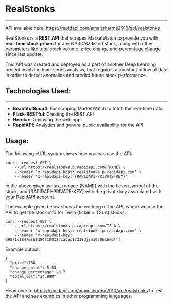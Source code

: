 # RealStonks
---

API available here: https://rapidapi.com/amansharma2910/api/realstonks

RealStonks is a __REST API__ that scrapes MarketWatch to provide you with __real-time stock prices__ for any NASDAQ-listed stock, along with other parameters like total stock volume, price change and percentage change since last update. 

This API was created and deployed as a part of another Deep Learning project involving time-series analysis, that requires a constant inflow of data in order to detect anomalies and predict future stock performance.

## Technologies Used:
---

* __BeautifulSoup4__: For scraping MarketWatch to fetch the real-time data.
* __Flask-RESTful__: Creating the REST API
* __Heroku__: Deploying the web app
* __RapidAPI__: Analytics and general public availability for the API

## Usage:

The following cURL syntax shows how you can use the API:

```
curl --request GET \
	--url https://realstonks.p.rapidapi.com/{NAME} \
	--header 'x-rapidapi-host: realstonks.p.rapidapi.com' \
	--header 'x-rapidapi-key: {RAPIDAPI-PRIVATE-KEY}'
```

In the above given syntax, replace {NAME} with the ticker/symbol of the stock, and {RAPIDAPI-PRIVATE-KEY} with the private key associated with your RapidAPI account.

The example given below shows the working of the API, where we use the API to get the stock info for Tesla (ticker = TSLA) stocks.

```
curl --request GET \
	--url https://realstonks.p.rapidapi.com/TSLA \
	--header 'x-rapidapi-host: realstonks.p.rapidapi.com' \
	--header 'x-rapidapi-key: d9871d1847mshf384f100123cac5p17318djsn1030616ebfff'
```

Example output:

```
{
  "price":788
  "change_point":-5.53
  "change_percentage":-0.7
  "total_vol":"34.99M"
}
```

Head over to https://rapidapi.com/amansharma2910/api/realstonks to test the API and see examples in other programming languages.
